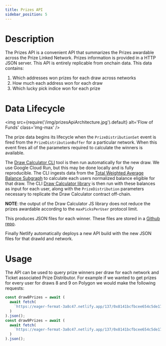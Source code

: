 ```yaml
---
title: Prizes API
sidebar_position: 5
---
```


# Description

The Prizes API is a convenient API that summarizes the Prizes awardable across the Prize Linked Network.
Prizes information is provided in a HTTP JSON server. This API is entirely replicable from onchain data.
This data contains:

1. Which addresses won prizes for each draw across networks
1. How much each address won for each draw
1. Which lucky pick indice won for each prize

# Data Lifecycle

<img
src={require('/img/prizesApiArchitecture.jpg').default}
alt='Flow of Funds'
class='img-max'
/>

The prize data begins its lifecycle when the `PrizeDistributionSet` event is fired from the `PrizeDistributionBuffer` for a particular network.
When this event fires all of the parameters required to calculate the winners is available.

The [Draw Calculator CLI](https://github.com/pooltogether/draw-calculator-cli) tool is then run automatically for the new draw. We use Google Cloud Run, but this may be done locally and is fully reproducible.
The CLI ingests data from the [Total Weighted Average Balance Subgraph](https://github.com/pooltogether/twab-subgraph) to calculate each users normalized balance eligible for that draw.
The CLI [Draw Calculator library](https://github.com/pooltogether/draw-calculator-js) is then run with these balances as input for each user, along with the `PrizeDistribution` parameters necessary to replicate the Draw Calculator contract off-chain.

**NOTE**: the output of the Draw Calculator JS library does not reduce the prizes awardable according to the `maxPicksPerUser` protocol limit.

This produces JSON files for each winner. These files are stored in a [Github repo](https://github.com/pooltogether/v4-draw-results).

Finally Netlify automatically deploys a new API build with the new JSON files for that drawId and network.

# Usage

The API can be used to query prize winners per draw for each network and Ticket associated Prize Distributor.
For example if we wanted to get prizes for every user for draws 8 and 9 on Polygon we would make the following requests:

```js
const draw8Prizes = await (
  await fetch(
    `https://eager-fermat-3a8c47.netlify.app/137/0x8141bcfbcee654c5de17c4e2b2af26b67f9b9056/draw8/prizes.json`
  )
).json();
const draw9Prizes = await (
  await fetch(
    `https://eager-fermat-3a8c47.netlify.app/137/0x8141bcfbcee654c5de17c4e2b2af26b67f9b9056/draw9/prizes.json`
  )
).json();
```
